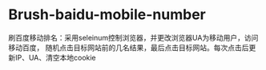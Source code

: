 # Brush-baidu-mobile-number
刷百度移动排名：采用seleinum控制浏览器，并更改浏览器UA为移动用户，访问移动百度，
随机点击目标网站前的几名结果，最后点击目标网站。每次点击后更新IP、UA、清空本地cookie
